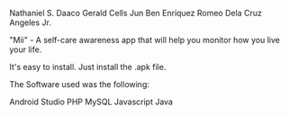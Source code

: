 Nathaniel S. Daaco
Gerald Cells
Jun Ben Enriquez
Romeo Dela Cruz Angeles Jr.


"Mii" - A  self-care awareness app that will help you monitor how you live your life.

It's easy to install. Just install the .apk file.

The Software used was the following:

Android Studio
PHP
MySQL
Javascript
Java
